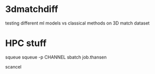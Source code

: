 # 3dmatchdiff
testing different ml models vs classical methods on 3D match dataset


# HPC stuff
squeue
squeue -p CHANNEL
sbatch job.thansen

scancel <JobID>


